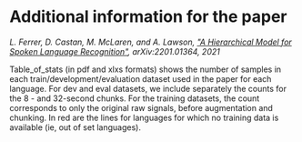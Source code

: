 # Additional information for the paper

*L. Ferrer, D. Castan, M. McLaren, and A. Lawson, ["A Hierarchical Model for Spoken Language Recognition"](https://arxiv.org/abs/2201.01364), arXiv:2201.01364, 2021*

Table_of_stats (in pdf and xlxs formats) shows the number of samples in each train/development/evaluation dataset used in the paper  for each language. For dev and eval datasets, we include separately the counts for the 8 - and 32-second chunks. For the training datasets, the count corresponds to only the original raw signals, before augmentation and chunking. In red are the lines for languages for which no training data is available (ie, out of set languages).
